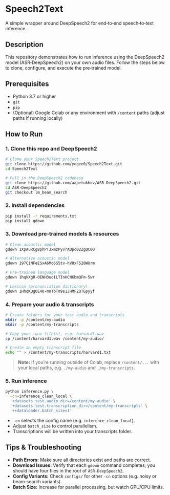 # Speech2Text

A simple wrapper around DeepSpeech2 for end‑to‑end speech‑to‑text inference.

## Description

This repository demonstrates how to run inference using the DeepSpeech2 model (ASR‑DeepSpeech2) on your own audio files. Follow the steps below to clone, configure, and execute the pre‑trained model.

## Prerequisites

- Python 3.7 or higher  
- `git`  
- `pip`  
- (Optional) Google Colab or any environment with `/content` paths (adjust paths if running locally)

## How to Run

### 1. Clone this repo and DeepSpeech2

```bash
# Clone your Speech2Text project
git clone https://github.com/yegee0/Speech2Text.git
cd Speech2Text

# Pull in the DeepSpeech2 codebase
git clone https://github.com/aapetukhov/ASR-DeepSpeech2.git
cd ASR-DeepSpeech2
git checkout lm_beam_search
```

### 2. Install dependencies

```bash
pip install -r requirements.txt
pip install gdown
```

### 3. Download pre‑trained models & resources

```bash
# Clean acoustic model
gdown 1XpAuRCg8phPTJxmzPyvrAUpc02ZgQC0O

# Alternative acoustic model
gdown 197CiNFeESxA6Mo6S5tv-hV8xF528WUrm

# Pre‑trained language model
gdown 1hqkXgR-OENH3uoILTInHCNKbmQFm-5wr

# Lexicon (pronunciation dictionary)
gdown 1HhqKQgOE4O-mnTbTm9s1JHMFZQTGpyyf
```

### 4. Prepare your audio & transcripts

```bash
# Create folders for your test audio and transcripts
mkdir -p /content/my-audio
mkdir -p /content/my-transcripts

# Copy your .wav file(s), e.g. harvard1.wav
cp /content/harvard1.wav /content/my-audio/

# Create an empty transcript file
echo "" > /content/my-transcripts/harvard1.txt
```

> **Note:** If you’re running outside of Colab, replace `/content/...` with your local paths, e.g. `./my-audio` and `./my-transcripts`.

### 5. Run inference

```bash
python inference.py \
  -cn=inference_clean_local \
  '+datasets.test.audio_dir=/content/my-audio' \
  '+datasets.test.transcription_dir=/content/my-transcripts' \
  '++dataloader.batch_size=1'
```

- `-cn` selects the config name (e.g. `inference_clean_local`).  
- Adjust `batch_size` to control parallelism.  
- Transcriptions will be written into your transcripts folder.

## Tips & Troubleshooting

- **Path Errors:** Make sure all directories exist and paths are correct.  
- **Download Issues:** Verify that each `gdown` command completes; you should have four files in the root of `ASR-DeepSpeech2`.  
- **Config Variants:** Check `configs/` for other `-cn` options (e.g. noisy or beam‑search variants).  
- **Batch Size:** Increase for parallel processing, but watch GPU/CPU limits. 
